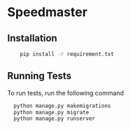 
# Speedmaster


## Installation


```bash
    pip install -r requirement.txt
```
    
## Running Tests

To run tests, run the following command

```bash
  python manage.py makemigrations
  python manage.py migrate 
  python manage.py runserver
```

